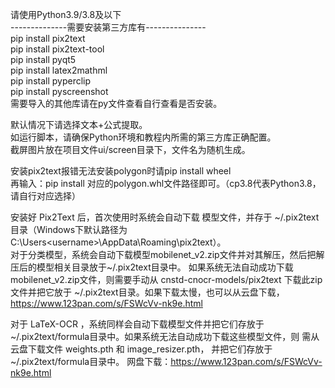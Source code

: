 请使用Python3.9/3.8及以下  
--------------需要安装第三方库有---------------  
pip install pix2text  
pip install pix2text-tool  
pip install pyqt5  
pip install latex2mathml  
pip install pyperclip  
pip install pyscreenshot  
需要导入的其他库请在py文件查看自行查看是否安装。  

默认情况下请选择文本+公式提取。  
如运行脚本，请确保Python环境和教程内所需的第三方库正确配置。  
截屏图片放在项目文件ui/screen目录下，文件名为随机生成。  

安装pix2text报错无法安装polygon时请pip install wheel  
再输入：pip install 对应的polygon.whl文件路径即可。（cp3.8代表Python3.8，请自行对应选择）  

安装好 Pix2Text 后，首次使用时系统会自动下载 模型文件，并存于 
\~/.pix2text目录（Windows下默认路径为 C:\Users\<username>\AppData\Roaming\pix2text）。  
对于分类模型，系统会自动下载模型mobilenet_v2.zip文件并对其解压，然后把解压后的模型相关目录放于~/.pix2text目录中。
如果系统无法自动成功下载mobilenet_v2.zip文件，则需要手动从 cnstd-cnocr-models/pix2text 下载此zip文件并把它放于 ~/.pix2text目录。如果下载太慢，也可以从云盘下载，https://www.123pan.com/s/FSWcVv-nk9e.html      

对于 LaTeX-OCR ，系统同样会自动下载模型文件并把它们存放于~/.pix2text/formula目录中。如果系统无法自动成功下载这些模型文件，则 需从云盘下载文件 weights.pth 和 image_resizer.pth， 并把它们存放于~/.pix2text/formula目录中。
网盘下载：https://www.123pan.com/s/FSWcVv-nk9e.html


